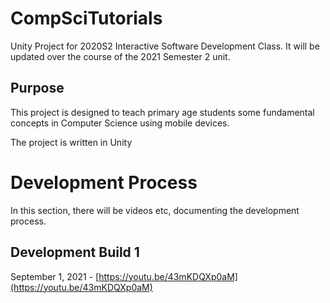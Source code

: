 # CompSciTutorials
Unity Project for 2020S2 Interactive Software Development Class. It will be updated over the course of the 2021 Semester 2 unit. 

## Purpose
This project is designed to teach primary age students some fundamental concepts in Computer Science using mobile devices.

The project is written in Unity 

# Development Process
In this section, there will be videos etc, documenting the development process.

## Development Build 1
September 1, 2021 - [https://youtu.be/43mKDQXp0aM](https://youtu.be/43mKDQXp0aM)
